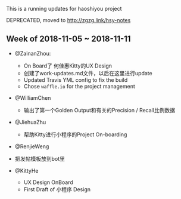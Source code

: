 This is a running updates for haoshiyou project

DEPRECATED, moved to http://zgzg.link/hsy-notes

## Week of 2018-11-05 ~ 2018-11-11
 - @ZainanZhou:
   - On Board了 何佳惠Kitty的UX Design
   - 创建了work-updates.md文件，以后在这里进行update
   - Updated Travis YML config to fix the build
   - Chose `waffle.io` for the project management

 - @WilliamChen
   - 输出了第一个Golden Output和有关的Precision / Recall比例数据
  
 - @JiehuaZhu
   - 帮助Kitty进行小程序的Project On-boarding
   
 - @RenjieWeng
  - 把发帖模板放到bot里
  
 - @KittyHe
   - UX Design OnBoard
   - First Draft of 小程序 Design

